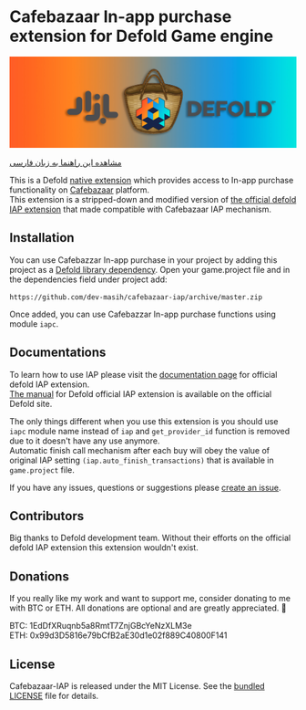 # Cafebazaar In-app purchase extension for Defold Game engine

<img src="https://raw.githubusercontent.com/dev-masih/my-media-bin/master/cafebazaar-iap/hero.jpg" alt="cafebazaar-iap banner" style="max-width:100%;" />

[مشاهده این راهنما به زبان فارسی](https://github.com/dev-masih/cafebazaar-iap/blob/master/README-fa.md)

This is a Defold [native extension](https://www.defold.com/manuals/extensions/) which provides access to In-app purchase functionality on [Cafebazaar](https://cafebazaar.ir/) platform.  
This extension is a stripped-down and modified version of [the official defold IAP extension](https://github.com/defold/extension-iap) that made compatible with Cafebazaar IAP mechanism.  

## Installation  
You can use Cafebazzar In-app purchase in your project by adding this project as a [Defold library dependency](http://www.defold.com/manuals/libraries/). Open your game.project file and in the dependencies field under project add:  

	https://github.com/dev-masih/cafebazaar-iap/archive/master.zip
  
Once added, you can use Cafebazzar In-app purchase functions using module `iapc`.

## Documentations  
To learn how to use IAP please visit the [documentation page](https://defold.github.io/extension-iap/) for official defold IAP extension.  
[The manual](https://defold.com/manuals/iap/) for Defold official IAP extension is available on the official Defold site.

The only things different when you use this extension is you should use `iapc` module name instead of `iap` and `get_provider_id` function is removed due to it doesn't have any use anymore.  
Automatic finish call mechanism after each buy will obey the value of original IAP setting `(iap.auto_finish_transactions)` that is available in `game.project` file.  

If you have any issues, questions or suggestions please [create an issue](https://github.com/dev-masih/cafebazaar-iap/issues).  
  
## Contributors  
Big thanks to Defold development team. Without their efforts on the official defold IAP extension this extension wouldn't exist.  
  
## Donations  
If you really like my work and want to support me, consider donating to me with BTC or ETH. All donations are optional and are greatly appreciated. 🙏  

BTC: 1EdDfXRuqnb5a8RmtT7ZnjGBcYeNzXLM3e  
ETH: 0x99d3D5816e79bCfB2aE30d1e02f889C40800F141  
  
## License  
Cafebazaar-IAP is released under the MIT License. See the [bundled LICENSE](https://github.com/dev-masih/cafebazaar-iap/blob/master/LICENSE) file for details.  
